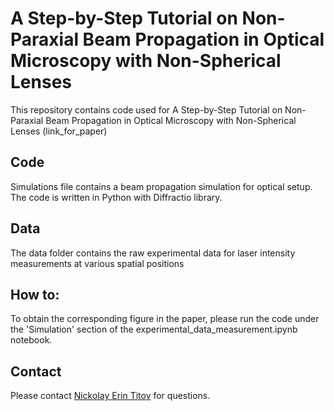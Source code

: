 # A Step-by-Step Tutorial on Non-Paraxial Beam Propagation in Optical Microscopy with Non-Spherical Lenses
This repository contains code used for A Step-by-Step Tutorial on Non-Paraxial Beam Propagation in Optical Microscopy with Non-Spherical Lenses  (link_for_paper)
## Code
Simulations file contains a beam propagation simulation for optical setup. The code is written in Python with Diffractio library.

## Data
The data folder contains the raw experimental data for laser intensity measurements at various spatial positions

## How to:

To obtain the corresponding figure in the paper, please run the code under the 'Simulation' section of the experimental_data_measurement.ipynb notebook.

## Contact
Please contact [Nickolay Erin Titov](mailto:nikolayerintitov@gmail.com) for questions.
